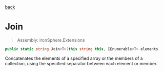 ﻿

[back](/IronSphere.Extensions/types/StringExtension)

# Join

> Assembly: IronSphere.Extensions

```csharp
public static string Join<T>(this string this, IEnumerable<T> elements);
```

Concatenates the elements of a specified array or the members of a collection, using the specified separator between each element or member.

 